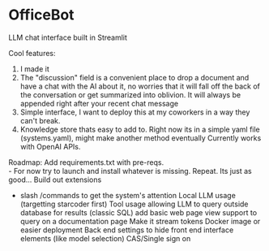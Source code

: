 # OfficeBot
LLM chat interface built in Streamlit

Cool features:
  1) I made it
  2) The "discussion" field is a convenient place to drop a document and have a chat with the AI about it, no worries that it will fall off the back of the conversation or get summarized into oblivion.  It will always be appended right after your recent chat message
  3) Simple interface, I want to deploy this at my coworkers in a way they can't break.
  4) Knowledge store thats easy to add to.  Right now its in a simple yaml file (systems.yaml), might make another method eventually
Currently works with OpenAI APIs.

Roadmap:
  Add requirements.txt with pre-reqs.  
    - For now try to launch and install whatever is missing.  Repeat.  Its just as good...
  Build out extensions 
  - slash /commands to get the system's attention
  Local LLM usage (targetting starcoder first)
  Tool usage allowing LLM to query outside database for results (classic SQL)
  add basic web page view support to query on a documentation page
  Make it stream tokens
  Docker image or easier deployment
  Back end settings to hide front end interface elements (like model selection)
  CAS/Single sign on
